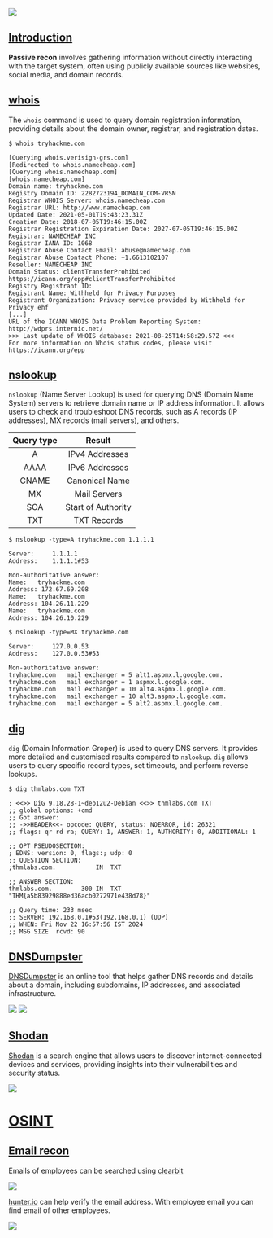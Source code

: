 ![](8f20f6a9ac029fba68066a06cb17611e.png)
## [Introduction]()

**Passive recon** involves gathering information without directly interacting with the target system, often using publicly available sources like websites, social media, and domain records.

## [whois]()

The `whois` command is used to query domain registration information, providing details about the domain owner, registrar, and registration dates.

```
$ whois tryhackme.com

[Querying whois.verisign-grs.com]
[Redirected to whois.namecheap.com]
[Querying whois.namecheap.com]
[whois.namecheap.com]
Domain name: tryhackme.com
Registry Domain ID: 2282723194_DOMAIN_COM-VRSN
Registrar WHOIS Server: whois.namecheap.com
Registrar URL: http://www.namecheap.com
Updated Date: 2021-05-01T19:43:23.31Z
Creation Date: 2018-07-05T19:46:15.00Z
Registrar Registration Expiration Date: 2027-07-05T19:46:15.00Z
Registrar: NAMECHEAP INC
Registrar IANA ID: 1068
Registrar Abuse Contact Email: abuse@namecheap.com
Registrar Abuse Contact Phone: +1.6613102107
Reseller: NAMECHEAP INC
Domain Status: clientTransferProhibited https://icann.org/epp#clientTransferProhibited
Registry Registrant ID: 
Registrant Name: Withheld for Privacy Purposes
Registrant Organization: Privacy service provided by Withheld for Privacy ehf
[...]
URL of the ICANN WHOIS Data Problem Reporting System: http://wdprs.internic.net/
>>> Last update of WHOIS database: 2021-08-25T14:58:29.57Z <<<
For more information on Whois status codes, please visit https://icann.org/epp
```

## [nslookup]()

`nslookup` (Name Server Lookup) is  used for querying DNS (Domain Name System) servers to retrieve domain name or IP address information. It allows users to check and troubleshoot DNS records, such as A records (IP addresses), MX records (mail servers), and others.

| Query type |       Result       |
| :--------: | :----------------: |
|     A      |   IPv4 Addresses   |
|    AAAA    |   IPv6 Addresses   |
|   CNAME    |   Canonical Name   |
|     MX     |    Mail Servers    |
|    SOA     | Start of Authority |
|    TXT     |    TXT Records     |

```
$ nslookup -type=A tryhackme.com 1.1.1.1

Server:		1.1.1.1
Address:	1.1.1.1#53

Non-authoritative answer:
Name:	tryhackme.com
Address: 172.67.69.208
Name:	tryhackme.com
Address: 104.26.11.229
Name:	tryhackme.com
Address: 104.26.10.229
```

```
$ nslookup -type=MX tryhackme.com

Server:		127.0.0.53
Address:	127.0.0.53#53

Non-authoritative answer:
tryhackme.com	mail exchanger = 5 alt1.aspmx.l.google.com.
tryhackme.com	mail exchanger = 1 aspmx.l.google.com.
tryhackme.com	mail exchanger = 10 alt4.aspmx.l.google.com.
tryhackme.com	mail exchanger = 10 alt3.aspmx.l.google.com.
tryhackme.com	mail exchanger = 5 alt2.aspmx.l.google.com.
```

## [dig]()

`dig` (Domain Information Groper) is used to query DNS servers. It provides more detailed and customised results compared to `nslookup`. `dig` allows users to query specific record types, set timeouts, and perform reverse lookups.

```
$ dig thmlabs.com TXT

; <<>> DiG 9.18.28-1~deb12u2-Debian <<>> thmlabs.com TXT
;; global options: +cmd
;; Got answer:
;; ->>HEADER<<- opcode: QUERY, status: NOERROR, id: 26321
;; flags: qr rd ra; QUERY: 1, ANSWER: 1, AUTHORITY: 0, ADDITIONAL: 1

;; OPT PSEUDOSECTION:
; EDNS: version: 0, flags:; udp: 0
;; QUESTION SECTION:
;thmlabs.com.			IN	TXT

;; ANSWER SECTION:
thmlabs.com.		300	IN	TXT	"THM{a5b83929888ed36acb0272971e438d78}"

;; Query time: 233 msec
;; SERVER: 192.168.0.1#53(192.168.0.1) (UDP)
;; WHEN: Fri Nov 22 16:57:56 IST 2024
;; MSG SIZE  rcvd: 90
```

## [DNSDumpster]()

[DNSDumpster](https://dnsdumpster.com/) is an online tool that helps gather DNS records and details about a domain, including subdomains, IP addresses, and associated infrastructure.

![](Pasted%20image%2020241122170212.png)
![](Pasted%20image%2020241122170249.png)

## [Shodan]()

[Shodan](https://www.shodan.io/) is a search engine that allows users to discover internet-connected devices and services, providing insights into their vulnerabilities and security status.

![](Pasted%20image%2020241122170549.png)


# [OSINT]()

## [Email recon]()

Emails of employees can be searched using [clearbit](https://chromewebstore.google.com/detail/clearbit-connect-free-ver/pmnhcgfcafcnkbengdcanjablaabjplo)

![](Pasted%20image%2020241203183559.png)


[hunter.io](https://hunter.io/verify/hexadivine@gmail.com) can help verify the email address. With employee email you can find email of other employees.

![](Pasted%20image%2020241203183939.png)

